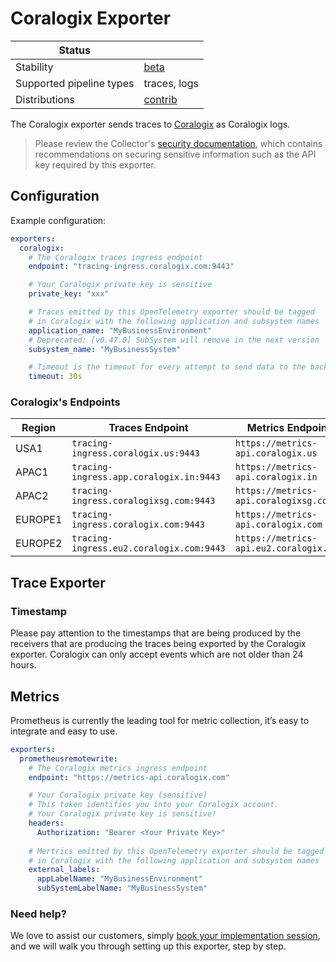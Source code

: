 # Coralogix Exporter

| Status                   |              |
| ------------------------ |--------------|
| Stability                | [beta]       |
| Supported pipeline types | traces, logs |
| Distributions            | [contrib]    |

The Coralogix exporter sends traces to [Coralogix](https://coralogix.com/) as
Coralogix logs.

> Please review the Collector's [security
> documentation](https://github.com/open-telemetry/opentelemetry-collector/blob/main/docs/security.md),
> which contains recommendations on securing sensitive information such as the
> API key required by this exporter.

## Configuration

Example configuration:
```yaml
exporters:
  coralogix:
    # The Coralogix traces ingress endpoint
    endpoint: "tracing-ingress.coralogix.com:9443"

    # Your Coralogix private key is sensitive
    private_key: "xxx"

    # Traces emitted by this OpenTelemetry exporter should be tagged
    # in Coralogix with the following application and subsystem names
    application_name: "MyBusinessEnvironment"
    # Deprecated: [v0.47.0] SubSystem will remove in the next version
    subsystem_name: "MyBusinessSystem"

    # Timeout is the timeout for every attempt to send data to the backend.
    timeout: 30s
```
### Coralogix's Endpoints 
| Region  | Traces Endpoint                          | Metrics Endpoint                        |
|---------|------------------------------------------|-----------------------------------------|
| USA1    | `tracing-ingress.coralogix.us:9443`      | `https://metrics-api.coralogix.us`      |
| APAC1   | `tracing-ingress.app.coralogix.in:9443`  | `https://metrics-api.coralogix.in`      |
| APAC2   | `tracing-ingress.coralogixsg.com:9443`   | `https://metrics-api.coralogixsg.com`   |
| EUROPE1 | `tracing-ingress.coralogix.com:9443`     | `https://metrics-api.coralogix.com`     |
| EUROPE2 | `tracing-ingress.eu2.coralogix.com:9443` | `https://metrics-api.eu2.coralogix.com` |

## Trace Exporter

### Timestamp
Please pay attention to the timestamps that are being produced by the 
receivers that are producing the traces being exported by the Coralogix
exporter. Coralogix can only accept events which are not older than 24 hours.

## Metrics
Prometheus is currently the leading tool for metric collection, it’s easy to integrate and easy to use.

```yaml
exporters:
  prometheusremotewrite:
    # The Coralogix metrics ingress endpoint
    endpoint: "https://metrics-api.coralogix.com"

    # Your Coralogix private key (sensitive)
    # This token identifies you into your Coralogix account. 
    # Your Coralogix private key is sensitive!
    headers:
      Authorization: "Bearer <Your Private Key>"
      
    # Mertrics emitted by this OpenTelemetry exporter should be tagged
    # in Coralogix with the following application and subsystem names
    external_labels:
      appLabelName: "MyBusinessEnvironment"
      subSystemLabelName: "MyBusinessSystem"
```

### Need help?
We love to assist our customers, simply [book your implementation session](https://calendly.com/info-coralogix/implementation),
and we will walk you through setting up this exporter, step by step.

[beta]:https://github.com/open-telemetry/opentelemetry-collector#beta
[contrib]:https://github.com/open-telemetry/opentelemetry-collector-releases/tree/main/distributions/otelcol-contrib